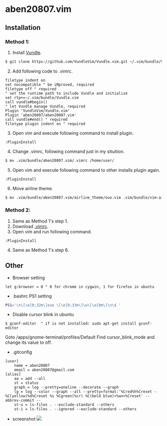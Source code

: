 aben20807.vim
===

## Installation
### Method 1:
1. Install [Vundle](https://github.com/VundleVim/Vundle.vim).

```sh
$ git clone https://github.com/VundleVim/Vundle.vim.git ~/.vim/bundle/Vundle.vim
```

2. Add following code to .vimrc.

```vim
filetype indent on
set nocompatible " be iMproved, required
filetype off " required
" set the runtime path to include Vundle and initialize
set rtp+=~/.vim/bundle/Vundle.vim
call vundle#begin()
" let Vundle manage Vundle, required
Plugin 'VundleVim/Vundle.vim'
Plugin 'aben20807/aben20807.vim'
call vundle#end() " required
filetype plugin indent on " required
```

3. Open vim and execute following command to install plugin.

```
:PluginInstall
```

4. Change .vimrc, following command just in my situition.

```sh
$ mv .vim/bundle/aben20807.vim/.vimrc /home/user/
```

5. Open vim and execute following command to other installs plugin again.

```
:PluginInstall
```

6. Move airline theme.

```sh
$ mv .vim/bundle/aben20807.vim/airline_theme/ouo.vim .vim/bundle/vim-airline-themes/autoload/airline/themes/
```

### Method 2:
1. Same as Method 1's step 1.
2. Download [.vimrc](https://github.com/aben20807/aben20807.vim/blob/master/.vimrc).
3. Open vim and run following command.

```
:PluginInstall
```

4. Same as Method 1's step 6.

## Other
+ Browser setting

```vim
let g:browser = 0 " 0 for chrome in cygwin, 1 for firefox in ubuntu
```

+ .bashrc PS1 setting

```sh
PS1='\n\[\e[0;32m\]ouo \[\e[0;33m\]\w\[\e[0m\]\n\$ '
```

+ Disable cursor blink in ubuntu

```
$ gconf-editor  " if is not installed: sudo apt-get install gconf-editor
```
Goto /apps/gnome-terminal/profiles/Default
Find cursor_blink_mode and change its value to off.

+ .gitconfig

```
[user]
    name = aben20807
    email = aben20807@gmail.com
[alias]
    aa = add --all
    st = status
    graph = log --pretty=oneline --decorate --graph
    lg = log --color --graph --all --pretty=format:'%Cred%h%Creset -%C(yellow)%d%Creset %s %Cgreen(%cr) %C(bold blue)<%an>%Creset' --abbrev-commit --
    st-u = ls-files . --exclude-standard --others
    st-i = ls-files . --ignored --exclude-standard --others
```

+ screenshot
![](https://imgur.com/8aNemHB.png)
